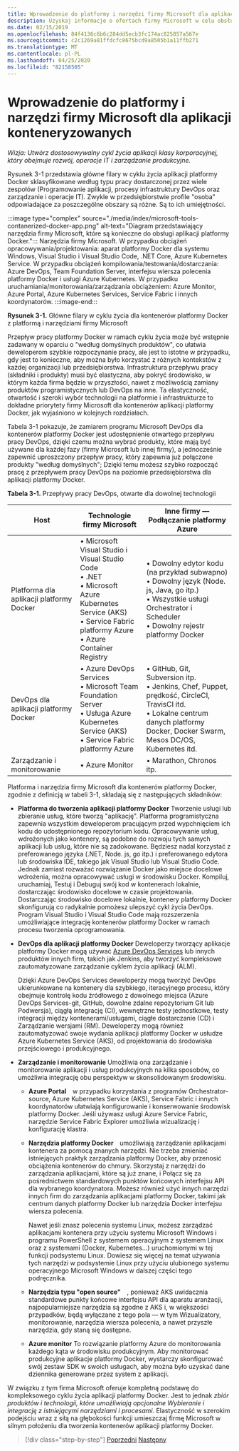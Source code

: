 ```yaml
---
title: Wprowadzenie do platformy i narzędzi firmy Microsoft dla aplikacji konteneryzowanych
description: Uzyskaj informacje o ofertach firmy Microsoft w celu obsługi cyklu życia aplikacji platformy Docker.
ms.date: 02/15/2019
ms.openlocfilehash: 84f4136c6b6c284dd5ecb3fc174ac825857a567e
ms.sourcegitcommit: c2c1269a81ffdcfc8675bcd9a8505b1a11ffb271
ms.translationtype: MT
ms.contentlocale: pl-PL
ms.lasthandoff: 04/25/2020
ms.locfileid: "82158505"
---
```

# <a name="introduction-to-the-microsoft-platform-andtools-for-containerized-apps"></a>Wprowadzenie do platformy i narzędzi firmy Microsoft dla aplikacji konteneryzowanych

*Wizja: Utwórz dostosowywalny cykl życia aplikacji klasy korporacyjnej, który obejmuje rozwój, operacje IT i zarządzanie produkcyjne.*

Rysunek 3-1 przedstawia główne filary w cyklu życia aplikacji platformy Docker sklasyfikowane według typu pracy dostarczonej przez wiele zespołów (Programowanie aplikacji, procesy infrastruktury DevOps oraz zarządzanie i operacje IT). Zwykle w przedsiębiorstwie profile "osoba" odpowiadające za poszczególne obszary są różne. Są to ich umiejętności.

:::image type="complex" source="./media/index/microsoft-tools-contanerized-docker-app.png" alt-text="Diagram przedstawiający narzędzia firmy Microsoft, które są konieczne do obsługi aplikacji platformy Docker.":::
Narzędzia firmy Microsoft. W przypadku obciążeń opracowywania/projektowania: aparat platformy Docker dla systemu Windows, Visual Studio i Visual Studio Code, .NET Core, Azure Kubernetes Service. W przypadku obciążeń kompilowania/testowania/dostarczania: Azure DevOps, Team Foundation Server, interfejsu wiersza polecenia platformy Docker i usługi Azure Kubernetes. W przypadku uruchamiania/monitorowania/zarządzania obciążeniem: Azure Monitor, Azure Portal, Azure Kubernetes Services, Service Fabric i innych koordynatorów.
:::image-end:::

**Rysunek 3-1.** Główne filary w cyklu życia dla kontenerów platformy Docker z platformą i narzędziami firmy Microsoft

Przepływ pracy platformy Docker w ramach cyklu życia może być wstępnie zadawany w oparciu o "według domyślnych produktów", co ułatwia deweloperom szybkie rozpoczynanie pracy, ale jest to istotne w przypadku, gdy jest to konieczne, aby można było korzystać z różnych kontekstów z każdej organizacji lub przedsiębiorstwa. Infrastruktura przepływu pracy (składniki i produkty) musi być elastyczna, aby pokryć środowisko, w którym każda firma będzie w przyszłości, nawet z możliwością zamiany produktów programistycznych lub DevOps na inne. Ta elastyczność, otwartość i szeroki wybór technologii na platformie i infrastrukturze to dokładne priorytety firmy Microsoft dla kontenerów aplikacji platformy Docker, jak wyjaśniono w kolejnych rozdziałach.

Tabela 3-1 pokazuje, że zamiarem programu Microsoft DevOps dla kontenerów platformy Docker jest udostępnienie otwartego przepływu pracy DevOps, dzięki czemu można wybrać produkty, które mają być używane dla każdej fazy (firmy Microsoft lub innej firmy), a jednocześnie zapewnić uproszczony przepływ pracy, który zapewnia już połączone produkty "według domyślnych"; Dzięki temu możesz szybko rozpocząć pracę z przepływem pracy DevOps na poziomie przedsiębiorstwa dla aplikacji platformy Docker.

**Tabela 3-1.** Przepływy pracy DevOps, otwarte dla dowolnej technologii

| Host | Technologie firmy Microsoft | Inne firmy — Podłączanie platformy Azure |
| ---------------------------| ----------------------------------------------------| --------------------------------------------------------------------------------|
| Platforma dla aplikacji platformy Docker   | • Microsoft Visual Studio i Visual Studio Code<br /> • .NET<br /> • Microsoft Azure Kubernetes Service (AKS)<br /> • Service Fabric platformy Azure<br /> • Azure Container Registry<br /> | • Dowolny edytor kodu (na przykład subwapno)<br /> • Dowolny język (Node. js, Java, go itp.)<br /> • Wszystkie usługi Orchestrator i Scheduler<br /> • Dowolny rejestr platformy Docker<br /> |
| DevOps dla aplikacji platformy Docker     | • Azure DevOps Services<br /> • Microsoft Team Foundation Server<br /> • Usługa Azure Kubernetes Service (AKS)<br /> • Service Fabric platformy Azure<br /> | • GitHub, Git, Subversion itp.<br /> • Jenkins, Chef, Puppet, prędkość, CircleCI, TravisCI itd.<br /> • Lokalne centrum danych platformy Docker, Docker Swarm, Mesos DC/OS, Kubernetes itd.<br /> |
| Zarządzanie i monitorowanie  | • Azure Monitor | • Marathon, Chronos itp.<br />|

Platforma i narzędzia firmy Microsoft dla kontenerów platformy Docker, zgodnie z definicją w tabeli 3-1, składają się z następujących składników:

- **Platforma do tworzenia aplikacji platformy Docker** Tworzenie usługi lub zbieranie usług, które tworzą "aplikację". Platforma programistyczna zapewnia wszystkim deweloperom pracującym przed wypchnięciem ich kodu do udostępnionego repozytorium kodu. Opracowywanie usług, wdrożonych jako kontenery, są podobne do rozwoju tych samych aplikacji lub usług, które nie są zadokowane. Będziesz nadal korzystać z preferowanego języka (.NET, Node. js, go itp.) i preferowanego edytora lub środowiska IDE, takiego jak Visual Studio lub Visual Studio Code. Jednak zamiast rozważać rozwiązanie Docker jako miejsce docelowe wdrożenia, można opracowywać usługi w środowisku Docker. Kompiluj, uruchamiaj, Testuj i Debuguj swój kod w kontenerach lokalnie, dostarczając środowisko docelowe w czasie projektowania. Dostarczając środowisko docelowe lokalnie, kontenery platformy Docker skonfigurują co radykalnie pomożesz ulepszyć cykl życia DevOps. Program Visual Studio i Visual Studio Code mają rozszerzenia umożliwiające integrację kontenerów platformy Docker w ramach procesu tworzenia oprogramowania.

- **DevOps dla aplikacji platformy Docker** Deweloperzy tworzący aplikacje platformy Docker mogą używać [Azure DevOps Services](https://azure.microsoft.com/services/devops/) lub innych produktów innych firm, takich jak Jenkins, aby tworzyć kompleksowe zautomatyzowane zarządzanie cyklem życia aplikacji (ALM).

  Dzięki Azure DevOps Services deweloperzy mogą tworzyć DevOps ukierunkowane na kontenery dla szybkiego, iteracyjnego procesu, który obejmuje kontrolę kodu źródłowego z dowolnego miejsca (Azure DevOps Services-git, GitHub, dowolne zdalne repozytorium Git lub Podwersja), ciągłą integrację (CI), wewnętrzne testy jednostkowe, testy integracji między kontenerami/usługami, ciągłe dostarczanie (CD) i Zarządzanie wersjami (RM). Deweloperzy mogą również zautomatyzować swoje wydania aplikacji platformy Docker w usłudze Azure Kubernetes Service (AKS), od projektowania do środowiska przejściowego i produkcyjnego.

- **Zarządzanie i monitorowanie** Umożliwia ona zarządzanie i monitorowanie aplikacji i usług produkcyjnych na kilka sposobów, co umożliwia integrację obu perspektyw w skonsolidowanym środowisku.

  - **Azure Portal** w przypadku korzystania z programów Orchestrator-source, Azure Kubernetes Service (AKS), Service Fabric i innych koordynatorów ułatwiają konfigurowanie i konserwowanie środowisk platformy Docker. Jeśli używasz usługi Azure Service Fabric, narzędzie Service Fabric Explorer umożliwia wizualizację i konfigurację klastra.

  - **Narzędzia platformy Docker** umożliwiają zarządzanie aplikacjami kontenera za pomocą znanych narzędzi. Nie trzeba zmieniać istniejących praktyk zarządzania platformy Docker, aby przenosić obciążenia kontenerów do chmury. Skorzystaj z narzędzi do zarządzania aplikacjami, które są już znane, i Połącz się za pośrednictwem standardowych punktów końcowych interfejsu API dla wybranego koordynatora. Możesz również użyć innych narzędzi innych firm do zarządzania aplikacjami platformy Docker, takimi jak centrum danych platformy Docker lub narzędzia Docker interfejsu wiersza polecenia.

    Nawet jeśli znasz polecenia systemu Linux, możesz zarządzać aplikacjami kontenera przy użyciu systemu Microsoft Windows i programu PowerShell z systemem operacyjnym z systemem Linux oraz z systemami (Docker, Kubernetes...) uruchomionymi w tej funkcji podsystemu Linux. Dowiesz się więcej na temat używania tych narzędzi w podsystemie Linux przy użyciu ulubionego systemu operacyjnego Microsoft Windows w dalszej części tego podręcznika.

  - **Narzędzia typu "open source"** , ponieważ AKS uwidacznia standardowe punkty końcowe interfejsu API dla aparatu aranżacji, najpopularniejsze narzędzia są zgodne z AKS i, w większości przypadków, będą wyłączane z tego pola — w tym Wizualizatory, monitorowanie, narzędzia wiersza polecenia, a nawet przyszłe narzędzia, gdy staną się dostępne.

  - **Azure monitor** To rozwiązanie platformy Azure do monitorowania każdego kąta w środowisku produkcyjnym. Aby monitorować produkcyjne aplikacje platformy Docker, wystarczy skonfigurować swój zestaw SDK w swoich usługach, aby można było uzyskać dane dziennika generowane przez system z aplikacji.

W związku z tym firma Microsoft oferuje kompletną podstawę do kompleksowego cyklu życia aplikacji platformy Docker. Jest to jednak *zbiór produktów i technologii, które umożliwiają opcjonalne Wybieranie i integrację z istniejącymi narzędziami i procesami*. Elastyczność w szerokim podejściu wraz z siłą na głębokości funkcji umieszczaj firmę Microsoft w silnym położeniu dla tworzenia kontenerów aplikacji platformy Docker.

>[!div class="step-by-step"]
>[Poprzedni](../Docker-application-lifecycle/containers-foundation-for-devops-collaboration.md)
>[Następny](../design-develop-containerized-apps/index.md)
